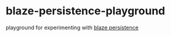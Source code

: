 # blaze-persistence-playground
playground for experimenting with [blaze persistence](https://persistence.blazebit.com/) 
